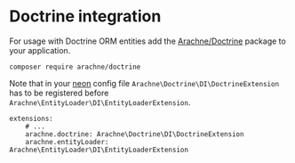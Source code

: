 Doctrine integration
====

For usage with Doctrine ORM entities add the [Arachne/Doctrine](https://github.com/Arachne/Doctrine) package to your application.

```
composer require arachne/doctrine
```

Note that in your [neon](http://ne-on.org/) config file `Arachne\Doctrine\DI\DoctrineExtension` has to be registered before `Arachne\EntityLoader\DI\EntityLoaderExtension`.

```
extensions:
    # ...
    arachne.doctrine: Arachne\Doctrine\DI\DoctrineExtension
    arachne.entityLoader: Arachne\EntityLoader\DI\EntityLoaderExtension
```
